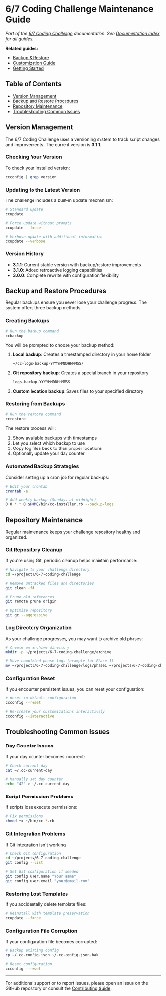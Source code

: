 # 6/7 Coding Challenge Maintenance Guide

*Part of the [6/7 Coding Challenge](../README.md) documentation. See [Documentation Index](../DOCUMENTATION.md) for all guides.*

**Related guides:**
- [Backup & Restore](backup-restore-docs.md)
- [Customization Guide](CUSTOMIZATION.md)
- [Getting Started](getting-started.md)

## Table of Contents
- [Version Management](#version-management)
- [Backup and Restore Procedures](#backup-and-restore-procedures)
- [Repository Maintenance](#repository-maintenance)
- [Troubleshooting Common Issues](#troubleshooting-common-issues)

## Version Management

The 6/7 Coding Challenge uses a versioning system to track script changes and improvements. The current version is **3.1.1**.

### Checking Your Version

To check your installed version:

```zsh
ccconfig | grep version
```

### Updating to the Latest Version

The challenge includes a built-in update mechanism:

```zsh
# Standard update
ccupdate

# Force update without prompts
ccupdate --force

# Verbose update with additional information
ccupdate --verbose
```

### Version History

- **3.1.1**: Current stable version with backup/restore improvements
- **3.1.0**: Added retroactive logging capabilities
- **3.0.0**: Complete rewrite with configuration flexibility

## Backup and Restore Procedures

Regular backups ensure you never lose your challenge progress. The system offers three backup methods.

### Creating Backups

```zsh
# Run the backup command
ccbackup
```

You will be prompted to choose your backup method:

1. **Local backup**: Creates a timestamped directory in your home folder
   ```
   ~/cc-logs-backup-YYYYMMDDHHMMSS/
   ```

2. **Git repository backup**: Creates a special branch in your repository
   ```
   logs-backup-YYYYMMDDHHMMSS
   ```

3. **Custom location backup**: Saves files to your specified directory

### Restoring from Backups

```zsh
# Run the restore command
ccrestore
```

The restore process will:
1. Show available backups with timestamps
2. Let you select which backup to use
3. Copy log files back to their proper locations
4. Optionally update your day counter

### Automated Backup Strategies

Consider setting up a cron job for regular backups:

```zsh
# Edit your crontab
crontab -e

# Add weekly backup (Sundays at midnight)
0 0 * * 0 $HOME/bin/cc-installer.rb --backup-logs
```

## Repository Maintenance

Regular maintenance keeps your challenge repository healthy and organized.

### Git Repository Cleanup

If you're using Git, periodic cleanup helps maintain performance:

```zsh
# Navigate to your challenge directory
cd ~/projects/6-7-coding-challenge

# Remove untracked files and directories
git clean -fd

# Prune old references
git remote prune origin

# Optimize repository
git gc --aggressive
```

### Log Directory Organization

As your challenge progresses, you may want to archive old phases:

```zsh
# Create an archive directory
mkdir -p ~/projects/6-7-coding-challenge/archive

# Move completed phase logs (example for Phase 1)
mv ~/projects/6-7-coding-challenge/logs/phase1 ~/projects/6-7-coding-challenge/archive/
```

### Configuration Reset

If you encounter persistent issues, you can reset your configuration:

```zsh
# Reset to default configuration
ccconfig --reset

# Re-create your customizations interactively
ccconfig --interactive
```

## Troubleshooting Common Issues

### Day Counter Issues

If your day counter becomes incorrect:

```zsh
# Check current day
cat ~/.cc-current-day

# Manually set day counter
echo "42" > ~/.cc-current-day
```

### Script Permission Problems

If scripts lose execute permissions:

```zsh
# Fix permissions
chmod +x ~/bin/cc-*.rb
```

### Git Integration Problems

If Git integration isn't working:

```zsh
# Check Git configuration
cd ~/projects/6-7-coding-challenge
git config --list

# Set Git configuration if needed
git config user.name "Your Name"
git config user.email "your@email.com"
```

### Restoring Lost Templates

If you accidentally delete template files:

```zsh
# Reinstall with template preservation
ccupdate --force
```

### Configuration File Corruption

If your configuration file becomes corrupted:

```zsh
# Backup existing config
cp ~/.cc-config.json ~/.cc-config.json.bak

# Reset configuration
ccconfig --reset
```

---

For additional support or to report issues, please open an issue on the GitHub repository or consult the [Contributing Guide](CONTRIBUTING.md).